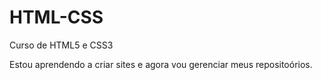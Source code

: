 # HTML-CSS
 Curso de HTML5 e CSS3

Estou aprendendo a criar sites e agora vou gerenciar meus repositoórios.